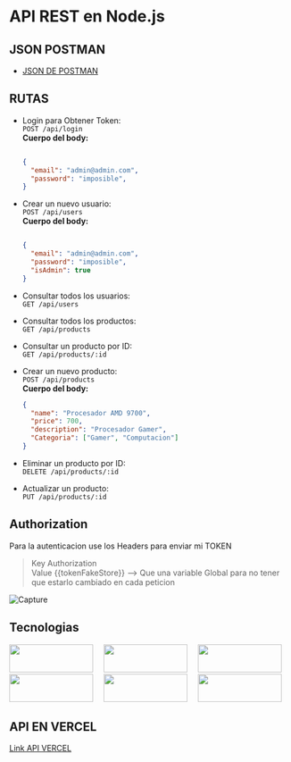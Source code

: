 # API REST en Node.js

## JSON POSTMAN
- [JSON DE POSTMAN](https://github.com/Francary/FakeStore-Talento-Tech-Proyecto/blob/master/Postman.jsom)

## RUTAS

- Login para Obtener Token:   
    `POST /api/login`  
  **Cuerpo del body:**

  ```json
  
  {
    "email": "admin@admin.com",
    "password": "imposible",
  }

- Crear un nuevo usuario:  
    `POST /api/users`  
  **Cuerpo del body:**

  ```json
  
  {
    "email": "admin@admin.com",
    "password": "imposible",
    "isAdmin": true
  }

- Consultar todos los usuarios:  
    `GET /api/users`

- Consultar todos los productos:  
    `GET /api/products`

- Consultar un producto por ID:  
    `GET /api/products/:id`

- Crear un nuevo producto:  
    `POST /api/products`  
  **Cuerpo del body:**

  ```json
  {
    "name": "Procesador AMD 9700",
    "price": 700,
    "description": "Procesador Gamer",
    "Categoria": ["Gamer", "Computacion"]
  }

- Eliminar un producto por ID:   
    `DELETE /api/products/:id`

- Actualizar un producto:  
    `PUT /api/products/:id`

## Authorization

Para la autenticacion use los Headers para enviar mi TOKEN
> Key Authorization  
 Value {{tokenFakeStore}} --> Que una variable Global para no tener que estarlo cambiado en cada peticion

![Capture](./src/img/imagen1.png)

## Tecnologias
<img src="https://www.surrealcms.com/uploads/nodejs-logo.png" width="150" height="50" style="margin-right: 15px;">    
<img src="https://upload.wikimedia.org/wikipedia/commons/thumb/0/0b/New_Firebase_logo.svg/1280px-New_Firebase_logo.svg.png" width="150" height="50" style="margin-right: 15px;">    
<img src="https://www.dongee.com/tutoriales/content/images/2023/11/image-59.png"width="150" height="50" style="margin-right: 15px;">    
<img src="https://miro.medium.com/v2/resize:fit:788/1*XkmnsJ6Joa6EDFVGUw0tfA.png"width="150" height="50" style="margin-right: 15px;">    
<img src="https://repository-images.githubusercontent.com/139898859/9617c480-81c2-11ea-94fc-322231ead1f0"width="150" height="50" style="margin-right: 15px;">    
<img src="https://upload.wikimedia.org/wikipedia/commons/thumb/5/5e/Vercel_logo_black.svg/2560px-Vercel_logo_black.svg.png"width="150" height="50" style="margin-right: 15px;">    


## API EN VERCEL
[Link API VERCEL](https://fake-store-talento-tech-proyecto.vercel.app/)

